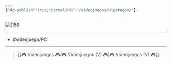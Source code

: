 ```yaml
---
{"dg-publish":true,"permalink":"/videojuegos/v-paragon/"}
---
```



![|150](https://images.igdb.com/igdb/image/upload/t_cover_big/co29i6.jpg)

---

- #videojuego/PC 

---

> [[🎮 Videojuegos 🎮/🎮 Videojuegos (V) 🎮\|🎮 Videojuegos (V) 🎮]]